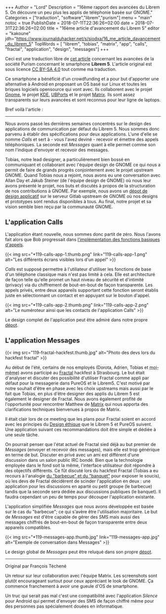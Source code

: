 +++
Author = "Lord"
Description = "16ème rapport des avancées du Librem 5. On découvre un peu plus les applis de téléphonie basée sur GNOME."
Categories = ["traduction", "software","librem","purism"]
menu = "main"
notoc = true
PublishDate = 2018-07-11T22:36:26+02:00
date = 2018-07-31T22:36:26+02:00
title = "16ème article d'avancement du Librem 5"
editor = "kakoune"
jdh="https://www.journalduhacker.net/s/siodxa/16_me_article_davancement_du_librem_5"
TopWords = [  "librem", "tobias", "matrix", "app", "calls", "fractal", "application", "design", "messages"]
+++

Ceci est une traduction libre de [cet article](https://puri.sm/posts/librem5-progress-report-16/) concernant les avancées de la société Purism concernant le smartphone **Librem 5**.
L'article original est sous licence [CC BY-SA 4.0](https://creativecommons.org/licenses/by-sa/4.0/) tout comme ma traduction.


Ce smartphone a bénéficié d'un crowdfunding et a pour but d'apporter une alternative à Android en proposant un OS basé sur Linux et toutes les briques logiciels opensource qui vont avec.
Ils collaborent avec le projet [Gnome](https://www.gnome.org), le projet [KDE](https://www.kde.org), [UBPorts](https://ubports.com/) et le projet [Matrix](https://matrix.org).
Ils sont assez transparents sur leurs avancées et sont reconnus pour leur ligne de laptops.

Bref voilà l'article :

<hr>

Nous avons passé les dernières semaines concentrés sur le design des applications de communication par défaut du Librem 5.
Nous sommes donc parvenu à établir des spécifications pour deux applications.
L'une d'elle se nomme *Calls* et sert à - vous l'avez deviné - recevoir et émettre des appels téléphoniques.
La seconde est *Messages* quant à elle permet comme son nom l'indique d'envoyer et recevoir des messages.

Tobias, notre lead designer, a particulièrement bien bossé en communiquant et collaborant avec l'équipe design de GNOME ce qui nous a permit de faire de grands progrès conjointement avec le projet upstream GNOME.
Quand Tobias nous a rejoint, nous avons eu une conversation avec Allan Day et Jakub Steiner (de l'équipe design de GNOME) où nous leur avons présenté le projet, nos buts et discutés à propos de la structuration de nos contributions à GNOME.
Par exemple, nous avons un [dépot de design applicatif](https://gitlab.gnome.org/Community/Design/app-mockups) sur le serveur Gitlab upstream de GNOME où nos designs et prototypes sont rendus disponibles à tous.
Au final, notre projet et sa vision semble bien reçu par la communauté GNOME.

## L'application Calls

L'application étant nouvelle, nous sommes donc partit de zéro.
Nous l'avons fait alors que Bob progressait dans [l'implémentation des fonctions basiques d'appels](https://puri.sm/posts/librem5-progress-report-12/).

{{< img src="*119-calls-app-1.thumb.png" link="119-calls-app-1.png" alt="Les différents écrans visibles lors d'un appel" >}}

*Calls* est supposé permettre à l'utiliateur d'utiliser les fonctions de base d'un téléphone classique mais n'est pas limité à cela.
Elle est architecturé de façon telle qu'elle promet un haut niveau de sécurité et d'intimité (privacy) via du chiffrement de bout-en-bout de façon transparente.
Les appels privés, entre deux appareils supportant cette fonction seront établis juste en sélectionnant un contact et en appuyant sur le bouton d'appel.

{{< img src="*119-calls-app-2.thumb.png" link="119-calls-app-2.png" alt="Le numéroteur ainsi que les contacts de l'application Calls" >}}

Le design complet de l'application peut être admiré dans notre propre [dépot](https://gitlab.gnome.org/Community/Design/app-mockups/tree/master/calls).

## L'application Messages

{{< img src="119-fractal-hackfest.thumb.jpg" alt="Photo des devs lors du hackfest fractal" >}}

Au début de l'été, certains de nos employés (Dorota, Adrien, Tobias et <abbr title="François Téchené, pas moi, hein">moi-même</abbr>) avons participé au [Fractal](https://wiki.gnome.org/Apps/Fractal) hackfest à Strasbourg.
Le but était d'analyser et discuter des possibilité d'utiliser Fractal comme appli par défaut pour la messagerie dans PureOS et le Librem5.
C'est motivé par notre souhait d'être en phase avec les choix upstreams mais aussi par le fait que Tobias, en plus d'être designer des applis du Librem 5 est également le designer de Fractal.
Nous avons également profité de l'opportunité pour rencontrer Matthew de [Matrix](http://matrix.org) qui nous apporta des clarifications techniques bienvenues à propos de Matrix.

Il était clair lors de ce meeting que les plans pour Fractal soient en accord avec les principes du [Design éthique](https://2017.ind.ie/ethical-design/) que le Librem 5 et PureOS suivent.
Une application suivant ces recommandations doit être simple et dédiée à une seule tâche.

On pourrait penser que l'état actuel de Fractal sied déjà au but premier de *Messages* (envoyer et recevoir des messages), mais elle est trop générique en terme de but.
Discuter en privé avec un ami est différent d'une discussion dans un salon public IRC bondé.
Bien que la technologie employée dans le fond soit la même, l'interface utilisateur doit répondre à des objectifs différents.
Ce fût discuté lors du hackfest Fractal (Tobias a eu recours à l'analogie [du "barbecue" et du "banquet"](https://blogs.gnome.org/tbernard/2018/05/16/banquets-and-barbecues/) pour exposer le soucis), où les devs de Fractal décidèrent de scinder l'application en deux : une application pour les discussions en aparté ou petit groupe (le barbecue) tandis que la seconde sera dédiée aux discussions publiques (le banquet).
Il faudra cependant un peu de temps pour découper l'application existante.

L'application simplifiée *Messages* que nous avons développée est basée sur le cas du "barbecue"; ce qui s'avère être l'utilisation majoritaire.
Le but de *Messages* est d'être capable de gérer des SMS mais aussi des messages chiffrés de bout-en-bout de façon transparente entre deux appareils compatibles.

{{< img src="*119-messages-app.thumb.jpg" link="119-messages-app.jpg" alt="Exemple de conversation dans Messages" >}}

Le design global de *Messages* peut être reluqué dans son propre [dépot](https://gitlab.gnome.org/Community/Design/app-mockups/tree/master/messages).



---------------------
Original par François Téchené

Un retour sur leur collaboration avec l'équipe Matrix.
Les screenshots sont plutôt encourageant surtout pour ceux appréciant le look de GNOME.
Ça commence franchement à avoir une gueule d'OS de smartphone.

Un truc qui serait pas mal c'est une compatibilité avec l'application *Silence* pour Android qui permet d'envoyer des SMS de façon chiffré même pour des personnes pas spécialement douées en informatique.


